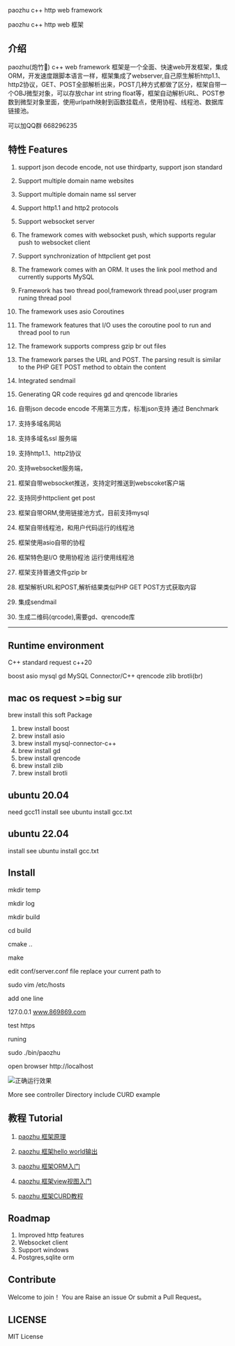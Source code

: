 paozhu c++ http web framework

paozhu c++ http web 框架

介绍
---------------

paozhu(炮竹🧨) c++ web framework 框架是一个全面、快速web开发框架，集成ORM，开发速度跟脚本语言一样，框架集成了webserver,自己原生解析http1.1、http2协议，GET、POST全部解析出来，POST几种方式都做了区分，框架自带一个OBJ微型对象，可以存放char int string float等，框架自动解析URL、POST参数到微型对象里面，使用urlpath映射到函数挂载点，使用协程、线程池、数据库链接池。

可以加QQ群 668296235


特性 Features
--------------

1. support json decode encode, not use thirdparty, support json standard
2. Support multiple domain name websites
3. Support multiple domain name ssl server
4. Support http1.1 and http2 protocols
5. Support websocket server
6. The framework comes with websocket push, which supports regular push to websocket client
7. Support synchronization of httpclient get post
8. The framework comes with an ORM. It uses the link pool method and currently supports MySQL
9. Framework has two thread pool,framework thread pool,user program runing thread pool
10. The framework uses asio Coroutines
11. The framework features that I/O uses the coroutine pool to run and thread pool to run
12. The framework supports compress gzip br out files 
13. The framework parses the URL and POST. The parsing result is similar to the PHP GET POST method to obtain the content
14. Integrated sendmail
15. Generating QR code requires gd and qrencode libraries

1. 自带json decode encode 不用第三方库，标准json支持 通过 Benchmark
2. 支持多域名网站
3. 支持多域名ssl 服务端
4. 支持http1.1、http2协议
5. 支持websocket服务端，
6. 框架自带websocket推送，支持定时推送到webscoket客户端
7. 支持同步httpclient get post
8. 框架自带ORM,使用链接池方式，目前支持mysql 
9. 框架自带线程池，和用户代码运行的线程池
10. 框架使用asio自带的协程
11. 框架特色是I/O 使用协程池 运行使用线程池
12. 框架支持普通文件gzip br
13. 框架解析URL和POST,解析结果类似PHP GET POST方式获取内容
14. 集成sendmail
15. 生成二维码(qrcode),需要gd、qrencode库

---------------------


Runtime environment
--------------------------------------

C++ standard request c++20

boost asio mysql gd MySQL Connector/C++ qrencode 
zlib brotli(br)


mac os request >=big sur  
---------

brew install this soft Package

1. brew install boost
2. brew install asio
3. brew install mysql-connector-c++
4. brew install gd
5. brew install qrencode
6. brew install zlib
7. brew install brotli


ubuntu 20.04
-------------------

need gcc11 install see  ubuntu install gcc.txt


ubuntu 22.04
-------------------

install see ubuntu install gcc.txt



Install 
--------------------

mkdir temp

mkdir log

mkdir build

cd build

cmake ..

make



edit conf/server.conf file
replace your current path to

sudo vim /etc/hosts

add one line

127.0.0.1 www.869869.com 

test https

runing 

sudo ./bin/paozhu 

open browser http://localhost

![正确运行效果](https://github.com/hggq/paozhu/blob/main/www/default/firstrun.jpg)


More see controller Directory include CURD example

教程 Tutorial
------------------
1. [paozhu 框架原理](https://github.com/hggq/paozhu/wiki/paozhu-cpp-web-framework-%E6%A1%86%E6%9E%B6%E5%8E%9F%E7%90%86)

2. [paozhu 框架hello world输出](https://github.com/hggq/paozhu/wiki/paozhu-%E6%A1%86%E6%9E%B6hello-world)

3. [paozhu 框架ORM入门](https://github.com/hggq/paozhu/wiki/paozhu-%E6%A1%86%E6%9E%B6ORM%E5%85%A5%E9%97%A8)

4. [paozhu 框架view视图入门](https://github.com/hggq/paozhu/wiki/paozhu-%E6%A1%86%E6%9E%B6view-%E8%A7%86%E5%9B%BE%E5%85%A5%E9%97%A8)

5. [paozhu 框架CURD教程](https://github.com/hggq/paozhu/wiki/paozhu-%E6%A1%86%E6%9E%B6-CRUD-%E6%95%99%E7%A8%8B)

Roadmap
-----------------

1. Improved http features
2. Websocket client
3. Support windows
4. Postgres,sqlite orm


Contribute
-----------------

Welcome to join！ You are Raise an issue Or submit a Pull Request。


LICENSE
-----------------

MIT License
